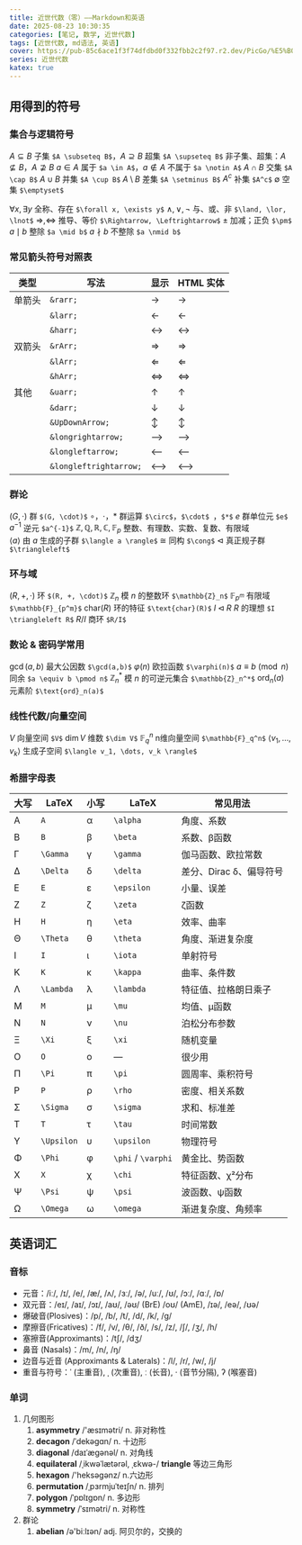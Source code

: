 ```yaml
---
title: 近世代数（零）——Markdown和英语
date: 2025-08-23 10:30:35
categories: [笔记, 数学, 近世代数]
tags: [近世代数, md语法, 英语]
cover: https://pub-85c6ace1f3f74dfdbd0f332fbb2c2f97.r2.dev/PicGo/%E5%B0%8F%E7%8B%97%E7%8B%97.jpg
series: 近世代数
katex: true
---
```


## 用得到的符号

### 集合与逻辑符号

$A \subseteq B$   子集  `$A \subseteq B$`，$A \supseteq B$   超集  `$A \supseteq B$`
非子集、超集：$A \not\subseteq B$，$A \not\supseteq B$
$a \in A$         属于  `$a \in A$`，$a \notin A$         不属于  `$a \notin A$`
$A \cap B$         交集  `$A \cap B$`
$A \cup B$         并集  `$A \cup B$`
$A \setminus B$    差集  `$A \setminus B$`
$A^c$              补集  `$A^c$`
$\emptyset$       空集  `$\emptyset$`

$\forall x, \exists y$   全称、存在  `$\forall x, \exists y$`
$\land, \lor, \lnot$  与、或、非  `$\land, \lor, \lnot$`
$\Rightarrow, \Leftrightarrow$  推导、等价  `$\Rightarrow, \Leftrightarrow$`
$\pm$  加减；正负  `$\pm$`
$a \mid b$  整除  `$a \mid b$`
$a \nmid b$  不整除  `$a \nmid b$`

### 常见箭头符号对照表

| 类型   | 写法        | 显示 | HTML 实体 |
|--------|-------------|------|-----------|
| 单箭头  | `&rarr;`    | →    | &rarr;    |
|        | `&larr;`    | ←    | &larr;    |
|        | `&harr;`    | ↔    | &harr;    |
| 双箭头  | `&rArr;`    | ⇒    | &rArr;    |
|        | `&lArr;`    | ⇐    | &lArr;    |
|        | `&hArr;`    | ⇔    | &hArr;    |
| 其他    | `&uarr;`    | ↑    | &uarr;    |
|        | `&darr;`    | ↓    | &darr;    |
|        | `&UpDownArrow;` | ↕ | &UpDownArrow; |
|        | `&longrightarrow;` | ⟶ | &longrightarrow; |
|        | `&longleftarrow;`  | ⟵ | &longleftarrow;  |
|        | `&longleftrightarrow;` | ⟷ | &longleftrightarrow; |



### 群论

$(G, \cdot)$        群  `$(G, \cdot)$`
$\circ$，$\cdot$，$*$ 群运算  `$\circ$`，`$\cdot$ `，`$*$`
$e$                 群单位元  `$e$`
$a^{-1}$            逆元  `$a^{-1}$`
$\mathbb{Z}, \mathbb{Q}, \mathbb{R}, \mathbb{C}, \mathbb{F}_p$  整数、有理数、实数、复数、有限域  
$\langle a \rangle$  由 $a$ 生成的子群  `$\langle a \rangle$`
$\cong$             同构  `$\cong$`
$\triangleleft$      真正规子群  `$\triangleleft$`

### 环与域
    
$(R, +, \cdot)$    环  `$(R, +, \cdot)$`
$\mathbb{Z}_n$     模 $n$ 的整数环  `$\mathbb{Z}_n$`
$\mathbb{F}_{p^m}$ 有限域  `$\mathbb{F}_{p^m}$`
$\text{char}(R)$   环的特征  `$\text{char}(R)$`
$I \triangleleft R$   $R$ 的理想  `$I \triangleleft R$`
$R/I$              商环  `$R/I$`

### 数论 & 密码学常用

$\gcd(a,b)$       最大公因数  `$\gcd(a,b)$`
$\varphi(n)$      欧拉函数  `$\varphi(n)$`
$a \equiv b \pmod n$  同余  `$a \equiv b \pmod n$`
$\mathbb{Z}_n^*$   模 $n$ 的可逆元集合  `$\mathbb{Z}_n^*$`
$\text{ord}_n(a)$  元素阶  `$\text{ord}_n(a)$`

### 线性代数/向量空间

$V$ 向量空间  `$V$`
$\dim V$ 维数  `$\dim V$`
$\mathbb{F}_q^n$ n维向量空间  `$\mathbb{F}_q^n$`
$\langle v_1, \dots, v_k \rangle$ 生成子空间  `$\langle v_1, \dots, v_k \rangle$`

### 希腊字母表

| 大写 | LaTeX      | 小写 | LaTeX              | 常见用法            |
| -- | ---------- | -- | ------------------ | --------------- |
| Α  | `A`        | α  | `\alpha`           | 角度、系数           |
| Β  | `B`        | β  | `\beta`            | 系数、β函数          |
| Γ  | `\Gamma`   | γ  | `\gamma`           | 伽马函数、欧拉常数       |
| Δ  | `\Delta`   | δ  | `\delta`           | 差分、Dirac δ、偏导符号 |
| Ε  | `E`        | ε  | `\epsilon`         | 小量、误差           |
| Ζ  | `Z`        | ζ  | `\zeta`            | ζ函数             |
| Η  | `H`        | η  | `\eta`             | 效率、曲率           |
| Θ  | `\Theta`   | θ  | `\theta`           | 角度、渐进复杂度        |
| Ι  | `I`        | ι  | `\iota`            | 单射符号            |
| Κ  | `K`        | κ  | `\kappa`           | 曲率、条件数          |
| Λ  | `\Lambda`  | λ  | `\lambda`          | 特征值、拉格朗日乘子      |
| Μ  | `M`        | μ  | `\mu`              | 均值、μ函数          |
| Ν  | `N`        | ν  | `\nu`              | 泊松分布参数          |
| Ξ  | `\Xi`      | ξ  | `\xi`              | 随机变量            |
| Ο  | `O`        | ο  | —                  | 很少用             |
| Π  | `\Pi`      | π  | `\pi`              | 圆周率、乘积符号        |
| Ρ  | `P`        | ρ  | `\rho`             | 密度、相关系数         |
| Σ  | `\Sigma`   | σ  | `\sigma`           | 求和、标准差          |
| Τ  | `T`        | τ  | `\tau`             | 时间常数            |
| Υ  | `\Upsilon` | υ  | `\upsilon`         | 物理符号            |
| Φ  | `\Phi`     | φ  | `\phi` / `\varphi` | 黄金比、势函数         |
| Χ  | `X`        | χ  | `\chi`             | 特征函数、χ²分布       |
| Ψ  | `\Psi`     | ψ  | `\psi`             | 波函数、ψ函数         |
| Ω  | `\Omega`   | ω  | `\omega`           | 渐进复杂度、角频率       |

## 英语词汇

### 音标

* 元音：/iː/, /ɪ/, /e/, /æ/, /ʌ/, /ɜː/, /ə/, /uː/, /ʊ/, /ɔː/, /ɑː/, /ɒ/
* 双元音：/eɪ/, /aɪ/, /ɔɪ/, /aʊ/, /əʊ/ (BrE) /oʊ/ (AmE), /ɪə/, /eə/, /ʊə/
* 爆破音(Plosives)：/p/, /b/, /t/, /d/, /k/, /g/
* 摩擦音(Fricatives)：/f/, /v/, /θ/, /ð/, /s/, /z/, /ʃ/, /ʒ/, /h/
* 塞擦音(Approximants)：/tʃ/, /dʒ/
* 鼻音 (Nasals)：/m/, /n/, /ŋ/
* 边音与近音 (Approximants & Laterals)：/l/, /r/, /w/, /j/
* 重音与符号：ˈ (主重音), ˌ (次重音), ː (长音), · (音节分隔), ʔ (喉塞音)

### 单词

1. 几何图形
   1. **asymmetry** /'æsɪmətri/ n. 非对称性
   2. **decagon** /ˈdekəgɑn/ n. 十边形
   3. **diagonal** /daɪˈæɡənəl/ n. 对角线
   4. **equilateral** /ˌikwəˈlætərəl, ˌɛkwə-/ **triangle** 等边三角形
   5. **hexagon** /'heksəɡənz/ n.六边形
   6. **permutation** /ˌpɜrmjuˈteɪʃn/ n. 排列
   7. **polygon** /ˈpɒlɪɡɒn/ n. 多边形
   8. **symmetry** /ˈsɪmətri/ n. 对称性
2. 群论
   1. **abelian** /ə'biːlɪən/ adj. 阿贝尔的，交换的
